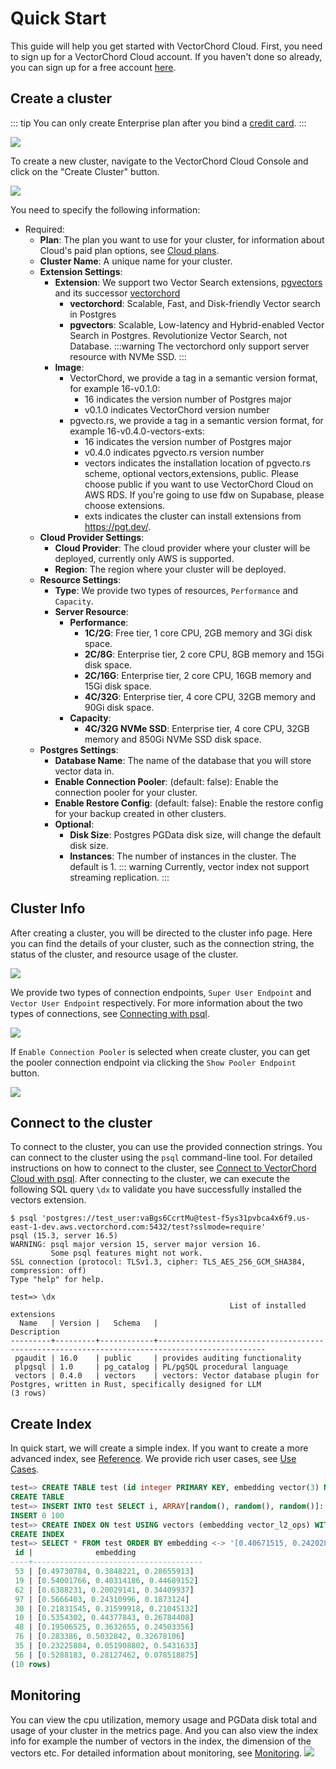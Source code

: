 # Quick Start

This guide will help you get started with VectorChord Cloud. First, you need to sign up for a VectorChord Cloud account. If you haven't done so already, you can sign up for a free account [here](../getting-started/sign-up.md).

## Create a cluster

::: tip
You can only create Enterprise plan after you bind a [credit card](../payment/credit-card.md).
:::

![](../images/after_login_in.png)

To create a new cluster, navigate to the VectorChord Cloud Console and click on the "Create Cluster" button.

![](../images/create_cluster.png)

You need to specify the following information:
- Required:
  - **Plan**: The plan you want to use for your cluster, for information about Cloud's paid plan options, see [Cloud plans](../pricing/price-plan).
  - **Cluster Name**: A unique name for your cluster.
  - **Extension Settings**:
    - **Extension**: We support two Vector Search extensions, [pgvectors](https://github.com/tensorchord/pgvecto.rs) and its successor [vectorchord](https://github.com/tensorchord/VectorChord)
      - **vectorchord**: Scalable, Fast, and Disk-friendly Vector search in Postgres
      - **pgvectors**: Scalable, Low-latency and Hybrid-enabled Vector Search in Postgres. Revolutionize Vector Search, not Database.
      :::warning
      The vectorchord only support server resource with NVMe SSD.
      :::
    - **Image**: 
      - VectorChord, we provide a tag in a semantic version format, for example 16-v0.1.0:
        - 16 indicates the version number of Postgres major
        - v0.1.0 indicates VectorChord version number
      - pgvecto.rs, we provide a tag in a semantic version format, for example 16-v0.4.0-vectors-exts:
        - 16 indicates the version number of Postgres major
        - v0.4.0 indicates pgvecto.rs version number
        - vectors indicates the installation location of pgvecto.rs scheme, optional vectors,extensions, public. Please choose public if you want to use VectorChord Cloud on AWS RDS. If you're going to use fdw on Supabase, please choose extensions.
        - exts indicates the cluster can install extensions from https://pgt.dev/.
  - **Cloud Provider Settings**:
    - **Cloud Provider**: The cloud provider where your cluster will be deployed, currently only AWS is supported.
    - **Region**: The region where your cluster will be deployed.
  - **Resource Settings**:
    - **Type**: We provide two types of resources, `Performance` and `Capacity`.
    - **Server Resource**:
      - **Performance**:
        - **1C/2G**: Free tier, 1 core CPU, 2GB memory and 3Gi disk space.
        - **2C/8G**: Enterprise tier, 2 core CPU, 8GB memory and 15Gi disk space.
        - **2C/16G**: Enterprise tier, 2 core CPU, 16GB memory and 15Gi disk space.
        - **4C/32G**: Enterprise tier, 4 core CPU, 32GB memory and 90Gi disk space.
      - **Capacity**:
        - **4C/32G NVMe SSD**: Enterprise tier, 4 core CPU, 32GB memory and 850Gi NVMe SSD disk space.
  - **Postgres Settings**:
    - **Database Name**: The name of the database that you will store vector data in. 
    - **Enable Connection Pooler**: (default: false): Enable the connection pooler for your cluster.
    - **Enable Restore Config**: (default: false): Enable the restore config for your backup created in other clusters. 
    - **Optional**:
      - **Disk Size**: Postgres PGData disk size, will change the default disk size.
      - **Instances**: The number of instances in the cluster. The default is 1. 
      ::: warning
      Currently, vector index not support streaming replication.
      :::

## Cluster Info 

After creating a cluster, you will be directed to the cluster info page. Here you can find the details of your cluster, such as the connection string, the status of the cluster, and resource usage of the cluster.

![](../images/cluster_info.png)

We provide two types of connection endpoints, `Super User Endpoint` and `Vector User Endpoint` respectively. For more information about the two types of connections, see [Connecting with psql](../connect/connect-with-psql.md).

![](../images/two_types_connections.png)

If `Enable Connection Pooler` is selected when create cluster, you can get the pooler connection endpoint via clicking the `Show Pooler Endpoint` button.

![](../images/two_types_pooler_connections.png)

## Connect to the cluster

To connect to the cluster, you can use the provided connection strings. You can connect to the cluster using the `psql` command-line tool. For detailed instructions on how to connect to the cluster, see [Connect to VectorChord Cloud with psql](../connect/connect-with-psql.md). After connecting to the cluster, we can execute the following SQL query `\dx` to validate you have successfully installed the vectors extension.

```shell
$ psql 'postgres://test_user:vaBgs6CcrtMu@test-f5ys31pvbca4x6f9.us-east-1-dev.aws.vectorchord.com:5432/test?sslmode=require'
psql (15.3, server 16.5)
WARNING: psql major version 15, server major version 16.
         Some psql features might not work.
SSL connection (protocol: TLSv1.3, cipher: TLS_AES_256_GCM_SHA384, compression: off)
Type "help" for help.

test=> \dx
                                                 List of installed extensions
  Name   | Version |   Schema   |                                         Description
---------+---------+------------+----------------------------------------------------------------------------------------------
 pgaudit | 16.0    | public     | provides auditing functionality
 plpgsql | 1.0     | pg_catalog | PL/pgSQL procedural language
 vectors | 0.4.0   | vectors    | vectors: Vector database plugin for Postgres, written in Rust, specifically designed for LLM
(3 rows)
```

## Create Index

In quick start, we will create a simple index. If you want to create a more advanced index, see [Reference](../../vectorchord/usage/indexing). We provide rich user cases, see [Use Cases](../../vectorchord/use-case/index). 

```sql
test=> CREATE TABLE test (id integer PRIMARY KEY, embedding vector(3) NOT NULL);
CREATE TABLE
test=> INSERT INTO test SELECT i, ARRAY[random(), random(), random()]::real[] FROM generate_series(1, 100) i;
INSERT 0 100
test=> CREATE INDEX ON test USING vectors (embedding vector_l2_ops) WITH (options = "[indexing.hnsw]");
CREATE INDEX
test=> SELECT * FROM test ORDER BY embedding <-> '[0.40671515, 0.24202824, 0.37059402]' LIMIT 10;
 id |              embedding
----+--------------------------------------
 53 | [0.49730784, 0.3848221, 0.28655913]
 19 | [0.54001766, 0.40314186, 0.44689152]
 62 | [0.6388231, 0.20029141, 0.34409937]
 97 | [0.5666403, 0.24310996, 0.1873124]
 30 | [0.21831545, 0.31599918, 0.21045132]
 10 | [0.5354302, 0.44377843, 0.26784408]
 48 | [0.19506525, 0.3632655, 0.24503356]
 76 | [0.283386, 0.5032842, 0.32678106]
 35 | [0.23225804, 0.051908802, 0.5431633]
 56 | [0.5288183, 0.28127462, 0.078518875]
(10 rows)
```

## Monitoring

You can view the cpu utilization, memory usage and PGData disk total and usage of your cluster in the metrics page. And you can also view the index info for example the number of vectors in the index, the dimension of the vectors etc. For detailed information about monitoring, see [Monitoring](../monitoring/monitoring.md).
![](../images/monitoring.png)